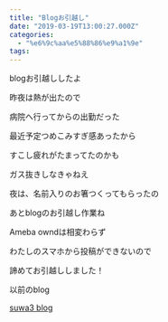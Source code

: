 ```yaml
---
title: "Blogお引越し"
date: "2019-03-19T13:00:27.000Z"
categories: 
  - "%e6%9c%aa%e5%88%86%e9%a1%9e"
tags: 
---
```


blogお引越ししたよ

昨夜は熱が出たので

病院へ行ってからの出勤だった

最近予定つめこみすぎ感あったから

すこし疲れがたまってたのかも

ガス抜きしなきゃねえ

夜は、名前入りのお箸つくってもらったの

あとblogのお引越し作業ね

Ameba owndは相変わらず

わたしのスマホから投稿ができないので

諦めてお引越ししました！

以前のblog

[suwa3 blog](https://suwa3.theblog.me)
